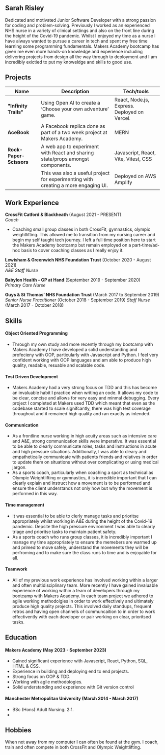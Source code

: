 ## Sarah Risley

Dedicated and motivated Junior Software Developer with a strong passion for coding and problem-solving. Previously I worked as an experienced NHS nurse in a variety of clinical settings and also on the front line during the height of the Covid-19 pandemic. 
Whilst I enjoyed my time as a nurse I have always wanted to pursue a career in tech and spent my free time learning some programming fundamentals. 
Makers Academy bootcamp has given me even more hands-on knowledge and experience including delivering projects from design all the way through to deployment and I am incredibly exictied to put my knoweldge and skills to good use.

## Projects

| Name                         | Description                                                                        | Tech/tools                                   |
| ---------------------------- | ---------------------------------------------------------------------------------- | -------------------------------------------- |
| **"Infinity Trails"**        | Using Open AI to create a ‘Choose your own adventure’ game.                        | React, Node.js, Express. Deployed on Vercel. |
| **AceBook**                  | A Facebook replica done as part of a two week project at Makers Academy.           | MERN                                         |
| **Rock-Paper-Scissors**      | A web app to experiment with React and sharing state/props amongst components.     | Javascript, React, Vite, Vitest, CSS         |
|                              | This was also a useful project for experimenting with creating a more engaging UI. | Deployed on AWS Amplify                      |

## Work Experience

**CrossFit Catford & Blackheath** (August 2021 - PRESENT)  
_Coach_

- Coaching small group classes in both CrossFit, gymnastics, olympic weightlifting. This allowed me to transition from my nursing career and begin my self taught tech journey. I left a full time position here to start the Makers Academy bootcamp but remain employed on a part-time/ad-hoc basis to cover coaching classes as I really enjoy it.

**Lewisham & Greenwich NHS Foundation Trust** (October 2020 - August 2021)  
_A&E Staff Nurse_


**Babylon Health - GP at Hand** (September 2019 - September 2020)  
_Primary Care Nurse_


**Guys & St Thomas’ NHS Foundation Trust** (March 2017 to September 2019)  
_Senior Nurse Practitioner_ (October 2018  - September 2019)
_Staff Nurse_ (March 2017  - October 2018)


## Skills

#### Object Oriented Programming 
- Through my own study and more recently through my bootcamp with Makers Academy I have developed a solid understanding and profecieny with OOP, particularly with Javascript and Python. I feel very confident working with OOP languages and am able to produce high quality, readable, resuable and scalable code.

#### Test Driven Development
- Makers Academy had a very strong focus on TDD and this has become an invaluable habit I practice when writing an code. It allows my code to be clear, concise and allows for very easy and minmal debugging. Every project I completed at Makers used TDD which meant that even as the codebase started to scale signifcantly, there was high test coverage throughout and it remained high quality and ran exactly as intended. 
  
#### Communication
- As a frontline nurse working in high acuity areas such as intensive care and A&E, strong communication skills were imperative. It was essential to be able to clearly communicate roles, tasks and instructions in acute and high pressure situations. Additionally, I was able to cleary and empathetically communicate with patients friends and relatives in order to update them on situations without over complicating or using medical jargon.
- As a sports coach, particularly when coaching a sport as technical as Olympic Weightlifting or gymnastics, it is incredible important that I can clearly explain and instruct how a movement is to be performed and ensure the client understands not only how but why the movement is performed in this way.

#### Time management
- It was essential to be able to clerly manage tasks and prioritse appropriately whilst working in A&E during the height of the Covid-19 pandemic. Depsite the high pressure environment I was able to clearly triage and prioritse tasks to maintain patient safety.
- As a sports coach who runs group classes, it is incredibly important I manage my time appropriately to ensure the memebers are warmed up and primed to move safely, understand the movements they will be perfroming and to make sure the class runs to time and is enjoyable for all.

#### Teamwork
- All of my previous work experience has involved working within a larger and often multidisciplinary team. More recently I have gained invaluable experience of working within a team of developers through my bootcamp with Makers Academy. In each team project we adhered to agile working methodolgies in order to work effectively and ultimately produce high quality projects. This involved daily standups, frequent retros and having open channels of communcaition to in order to work effectivently with each developer or pair working on clear, prioritsed tasks.


## Education

#### Makers Academy (May 2023 - September 2023)
- Gained significant experience with Javascript, React, Python, SQL, HTML & CSS.
- Experience in building and deploying end to end projects.
- Strong focus on OOP & TDD.
- Working with agile methodologies.
- Solid understanding and experience with Git version control

#### Manchester Metropolitan University (March 2014 - March 2017)
- BSc (Hons) Adult Nursing. 2:1.
- 

## Hobbies

When not away from my computer I can often be found at the gym. I coach, train and often compete in both CrossFit and Olympic Weightlifting.

